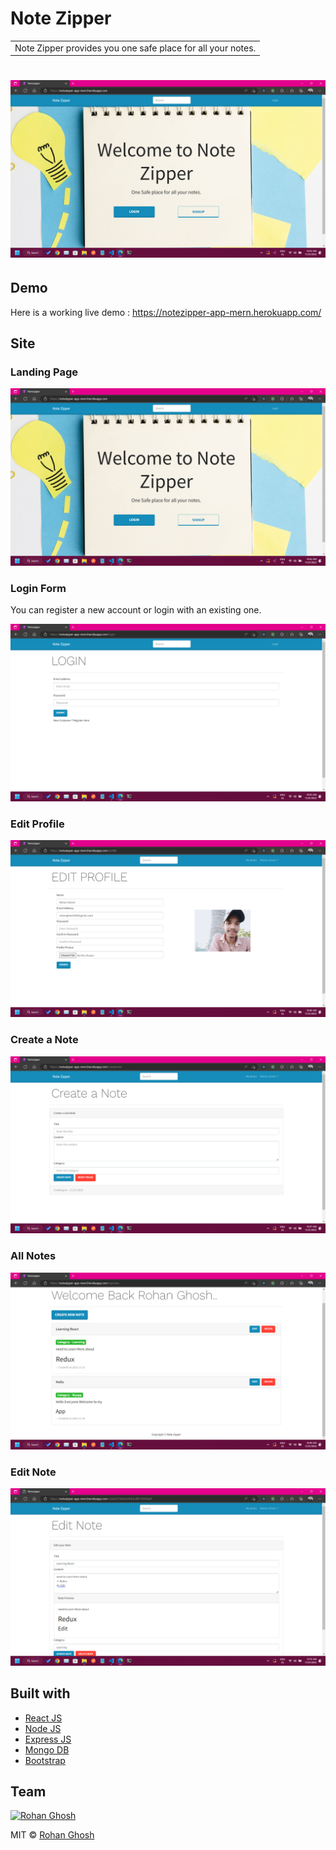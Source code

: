 # Note Zipper

<table>
<tr>
<td>
  Note Zipper provides you one safe place for all your notes.
</td>
</tr>
</table>

# ![Note Zipper](https://github.com/rohanghosh02/notezipper-mern-project/blob/main/images/LandingPage.png)

## Demo

Here is a working live demo : https://notezipper-app-mern.herokuapp.com/

## Site

### Landing Page

![](https://github.com/rohanghosh02/notezipper-mern-project/blob/main/images/LandingPage.png)

### Login Form

You can register a new account or login with an existing one.

![](https://github.com/rohanghosh02/notezipper-mern-project/blob/main/images/LoginPage.png)

### Edit Profile

![](https://github.com/rohanghosh02/notezipper-mern-project/blob/main/images/ProfilePage.png)

### Create a Note

![](https://github.com/rohanghosh02/notezipper-mern-project/blob/main/images/CreateNote.png)

### All Notes

![](https://github.com/rohanghosh02/notezipper-mern-project/blob/main/images/NotesPage.png)

### Edit Note

![](https://github.com/rohanghosh02/notezipper-mern-project/blob/main/images/EditNote.png)

## Built with

- [React JS](https://reactjs.org/)
- [Node JS](https://nodejs.org/)
- [Express JS](https://expressjs.com/)
- [Mongo DB](https://www.mongodb.com/)
- [Bootstrap](http://getbootstrap.com/)

## Team

[![Rohan Ghosh](https://avatars.githubusercontent.com/u/71579973?s=200&u=55e69a72aa64feec724b34a69844d2920c43fd46&v=4)](https://github.com/rohanghosh02)

MIT © [Rohan Ghosh ](https://github.com/rohanghosh02)
